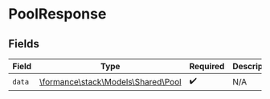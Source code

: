 # PoolResponse


## Fields

| Field                                                             | Type                                                              | Required                                                          | Description                                                       |
| ----------------------------------------------------------------- | ----------------------------------------------------------------- | ----------------------------------------------------------------- | ----------------------------------------------------------------- |
| `data`                                                            | [\formance\stack\Models\Shared\Pool](../../Models/Shared/Pool.md) | :heavy_check_mark:                                                | N/A                                                               |